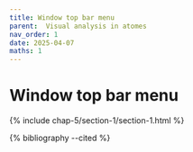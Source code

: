 ```yaml
---
title: Window top bar menu
parent:  Visual analysis in atomes
nav_order: 1
date: 2025-04-07
maths: 1
---
```


# Window top bar menu


{% include chap-5/section-1/section-1.html %}

{% bibliography --cited %}

